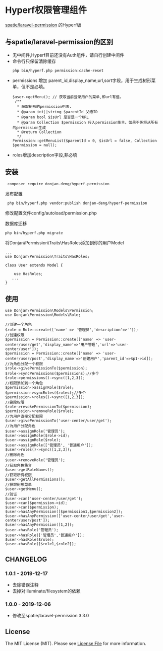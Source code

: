 # Hyperf权限管理组件

[spatie/laravel-permission](https://github.com/spatie/laravel-permission) 的Hyperf版

## 与spatie/laravel-permission的区别

 - 无中间件,Hyperf目前还没有Auth组件，请自行创建中间件
 - 命令行只保留清除缓存
   ```
   php bin/hyperf.php permission:cache-reset
   ```
- permissions 增加 parent_id,display_name,url,sort字段，用于生成树形菜单，但不是必填。
   ```
   $user->getMenu(); // 获取当前登录用户的菜单,即url有值。
    /**
     * 获取树形的permission列表.
     * @param int||string $parentId 父级ID
     * @param bool $isUrl 是否是一个URL
     * @param Collection $permission 传入permission集合，如果不传将从所有的permission生成
     * @return Collection
     */
   Permission::getMenuList($parentId = 0, $isUrl = false, Collection $permission = null);
   ```
- roles增加description字段,非必填

## 安装

 ```
  composer require donjan-deng/hyperf-permission
 ```
发布配置
```
 php bin/hyperf.php vendor:publish donjan-deng/hyperf-permission
```
修改配置文件config/autoload/permission.php

数据库迁移

```
php bin/hyperf.php migrate
```
将Donjan\Permission\Traits\HasRoles添加到你的用户Model

```
...
use Donjan\Permission\Traits\HasRoles;

class User extends Model {
    
    use HasRoles;
   ...
}
```
## 使用

```
use Donjan\Permission\Models\Permission;
use Donjan\Permission\Models\Role;

//创建一个角色
$role = Role::create(['name' => '管理员','description'=>'']);
//创建权限
$permission = Permission::create(['name' => 'user-center/user/get','display_name'=>'用户管理','url'=>'user-center/user']);
$permission = Permission::create(['name' => 'user-center/user/post','display_name'=>'创建用户','parent_id'=>$p1->id]);
//为角色分配一个权限
$role->givePermissionTo($permission);
$role->syncPermissions($permissions);//多个
$role->permissions()->sync([1,2,3]);
//权限添加到一个角色
$permission->assignRole($role);
$permission->syncRoles($roles);//多个
$permission->roles()->sync([1,2,3]);
//删除权限
$role->revokePermissionTo($permission);
$permission->removeRole($role);
//为用户直接分配权限
$user->givePermissionTo('user-center/user/get');
//为用户分配角色
$user->assignRole('管理员');
$user->assignRole($role->id);
$user->assignRole($role);
$user->assignRole(['管理员', '普通用户']);
$user->roles()->sync([1,2,3]);
//删除角色
$user->removeRole('管理员');
//获取角色集合
$user->getRoleNames();
//获取所有权限
$user->getAllPermissions();
//获取树形菜单
$user->getMenu();
//验证
$user->can('user-center/user/get');
$user->can($permission->id);
$user->can($permission);
$user->hasAnyPermission([$permission1,$permission2]);
$user->hasAnyPermission(['user-center/user/get','user-center/user/post']);
$user->hasAnyPermission([1,2]);
$user->hasRole('管理员');
$user->hasRole(['管理员','普通用户']);
$user->hasRole($role);
$user->hasRole([$role1,$role2]);
```

## CHANGELOG

### 1.0.1 - 2019-12-17

- 去除错误注释
- 去掉对illuminate/filesystem的依赖

### 1.0.0 - 2019-12-06

- 修改至spatie/laravel-permission 3.3.0

## License

The MIT License (MIT). Please see [License File](LICENSE.md) for more information.
